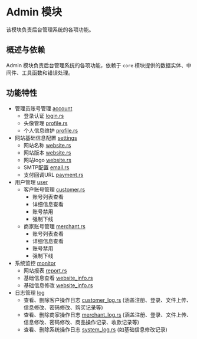 # Admin 模块

该模块负责后台管理系统的各项功能。

## 概述与依赖

Admin 模块负责后台管理系统的各项功能，依赖于 `core` 模块提供的数据实体、中间件、工具函数和错误处理。

## 功能特性

- 管理员账号管理 [account](./src/account/)
  - 登录认证 [login.rs](./src/account/login.rs)
  - 头像管理 [profile.rs](./src/account/profile.rs)
  - 个人信息维护 [profile.rs](./src/account/profile.rs)
- 网站基础信息配置 [settings](./src/settings/)
  - 网站名称 [website.rs](./src/settings/website.rs)
  - 网站版本 [website.rs](./src/settings/website.rs)
  - 网站logo [website.rs](./src/settings/website.rs)
  - SMTP配置 [email.rs](./src/settings/email.rs)
  - 支付回调URL [payment.rs](./src/settings/payment.rs)
- 用户管理 [user](./src/user/)
  - 客户账号管理 [customer.rs](./src/user/customer.rs)
    - 账号列表查看
    - 详细信息查看
    - 账号禁用
    - 强制下线
  - 商家账号管理 [merchant.rs](./src/user/merchant.rs)
    - 账号列表查看
    - 详细信息查看
    - 账号禁用
    - 强制下线
- 系统监控 [monitor](./src/monitor/)
  - 网站报表 [report.rs](./src/monitor/report.rs)
  - 基础信息查看 [website_info.rs](./src/monitor/website_info.rs)
  - 基础信息修改 [website_info.rs](./src/monitor/website_info.rs)
- 日志管理 [log](./src/log/)
  - 查看、删除客户操作日志 [customer_log.rs](./src/log/customer_log.rs) (涵盖注册、登录、文件上传、信息修改、密码修改、购买记录等)
  - 查看、删除商家操作日志 [merchant_log.rs](./src/log/merchant_log.rs) (涵盖注册、登录、文件上传、信息修改、密码修改、商品操作记录、收款记录等)
  - 查看、删除系统操作日志 [system_log.rs](./src/log/system_log.rs) (如基础信息修改记录)
